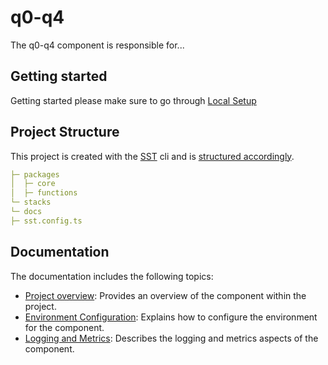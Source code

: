 # q0-q4

The q0-q4 component is responsible for...

## Getting started

Getting started please make sure to go through [Local Setup](docs/LocalDevelopment.md)

## Project Structure

This project is created with the [SST](https://sst.dev) cli and is [structured accordingly](https://docs.sst.dev/learn/project-structure).

```yaml
├─ packages
│  ├─ core
│  ├─ functions
└─ stacks
└─ docs
├─ sst.config.ts
```

## Documentation

The documentation includes the following topics:

- [Project overview](docs/ProjectOverview.md): Provides an overview of the component within the project.
- [Environment Configuration](docs/ConfigureEnv.md): Explains how to configure the environment for the component.
- [Logging and Metrics](docs/LoggingAndMetrics.md): Describes the logging and metrics aspects of the component.
